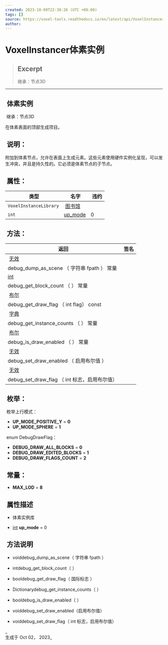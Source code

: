 ```yaml
---
created: 2023-10-09T22:38:26 (UTC +08:00)
tags: []
source: https://voxel-tools.readthedocs.io/en/latest/api/VoxelInstancer/
author: 
---
```


# VoxelInstancer体素实例

> ## Excerpt
> 继承：节点3D

---
##  体素实例

 继承：节点3D

  
在体素表面的顶部生成项目。

##  说明：

  
附加到体素节点，允许在表面上生成元素。这些元素使用硬件实例化呈现，可以发生冲突，并且是持久性的。它必须是体素节点的子节点。

##  属性：

|  类型 |  名字 |  违约 |
| --- | --- | --- |
| `VoxelInstanceLibrary` |  [图书馆](https://voxel-tools.readthedocs.io/en/latest/api/VoxelInstancer/#i_library) |  |
| `int` | [up\_mode](https://voxel-tools.readthedocs.io/en/latest/api/VoxelInstancer/#i_up_mode) | 0 |

##  方法：

|  返回 |  签名 |
| --- | --- |
|  [无效](https://voxel-tools.readthedocs.io/en/latest/api/VoxelInstancer/#) |   
debug\_dump\_as\_scene （ 字符串 fpath ） 常量 |
| [int](https://docs.godotengine.org/en/stable/classes/class_int.html) |   
debug\_get\_block\_count （ ） 常量 |
|  [布尔](https://docs.godotengine.org/en/stable/classes/class_bool.html) |   
debug\_get\_draw\_flag （ int flag） const |
|  [字典](https://docs.godotengine.org/en/stable/classes/class_dictionary.html) |   
debug\_get\_instance\_counts （ ） 常量 |
|  [布尔](https://docs.godotengine.org/en/stable/classes/class_bool.html) |   
debug\_is\_draw\_enabled （ ） 常量 |
|  [无效](https://voxel-tools.readthedocs.io/en/latest/api/VoxelInstancer/#) |   
debug\_set\_draw\_enabled （ 启用布尔值 ） |
|  [无效](https://voxel-tools.readthedocs.io/en/latest/api/VoxelInstancer/#) |   
debug\_set\_draw\_flag （ int 标志，启用布尔值） |

##  枚举：

 枚举上行模式：

-   **UP\_MODE\_POSITIVE\_Y** = **0**
-   **UP\_MODE\_SPHERE** = **1**

 enum DebugDrawFlag：

-   **DEBUG\_DRAW\_ALL\_BLOCKS** = **0**
-   **DEBUG\_DRAW\_EDITED\_BLOCKS** = **1**
-   **DEBUG\_DRAW\_FLAGS\_COUNT** = **2**

##  常量：

-   **MAX\_LOD** = **8**

##  属性描述

-     
    体素实例库
    
-   [int](https://docs.godotengine.org/en/stable/classes/class_int.html) **up\_mode** = 0
    

##  方法说明

-     
    voiddebug\_dump\_as\_scene（ 字符串 fpath ）
    
-     
    intdebug\_get\_block\_count（ ）
    
-     
    booldebug\_get\_draw\_flag（ 国际标志 ）
    
-     
    Dictionarydebug\_get\_instance\_counts（ ）
    
-     
    booldebug\_is\_draw\_enabled（ ）
    
-     
    voiddebug\_set\_draw\_enabled（启用布尔值）
    
-     
    voiddebug\_set\_draw\_flag（ int 标志，启用布尔值）
    

_  
生成于 Oct 02， 2023_
